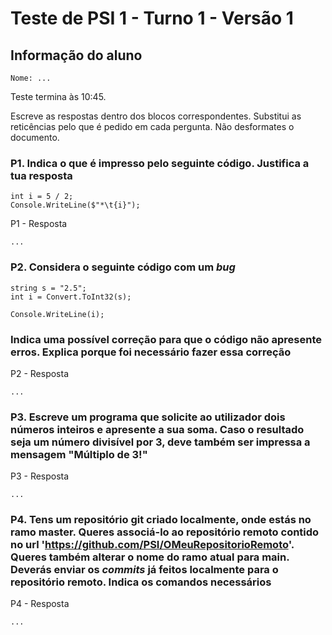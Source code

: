 # Teste de PSI 1 - Turno 1 - Versão 1

## Informação do aluno

    Nome: ...

Teste termina às 10:45.

Escreve as respostas dentro dos blocos correspondentes.
Substitui as reticências pelo que é pedido em cada pergunta.
Não desformates o documento.

### P1. Indica o que é impresso pelo seguinte código. Justifica a tua resposta

    int i = 5 / 2;
    Console.WriteLine($"*\t{i}");

P1 - Resposta

    ...

### P2. Considera o seguinte código com um *bug*

    string s = "2.5";
    int i = Convert.ToInt32(s);

    Console.WriteLine(i);

### Indica uma possível correção para que o código não apresente erros. Explica porque foi necessário fazer essa correção

P2 - Resposta

    ...

### P3. Escreve um programa que solicite ao utilizador dois números inteiros e apresente a sua soma. Caso o resultado seja um número divisível por 3, deve também ser impressa a mensagem "Múltiplo de 3!"

P3 - Resposta

    ...

### P4. Tens um repositório git criado localmente, onde estás no ramo **master**. Queres associá-lo ao repositório remoto contido no url 'https://github.com/PSI/OMeuRepositorioRemoto'. Queres também alterar o nome do ramo atual para **main**. Deverás enviar os *commits* já feitos localmente para o repositório remoto. Indica os comandos necessários

P4 - Resposta

    ...
